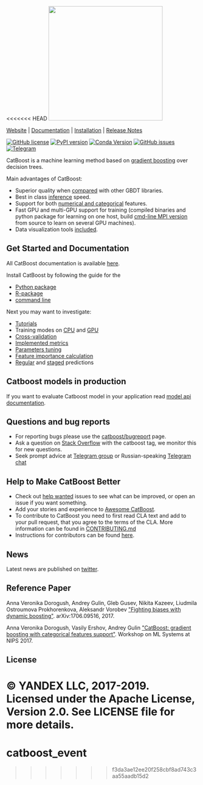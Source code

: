 <<<<<<< HEAD
<img src=http://storage.mds.yandex.net/get-devtools-opensource/250854/catboost-logo.png width=300/>

[Website](https://catboost.ai) |
[Documentation](https://tech.yandex.com/catboost/doc/dg/concepts/about-docpage/) |
[Installation](https://tech.yandex.com/catboost/doc/dg/concepts/cli-installation-docpage/) |
[Release Notes](https://github.com/catboost/catboost/releases)

[![GitHub license](https://img.shields.io/github/license/catboost/catboost.svg)](https://github.com/catboost/catboost/blob/master/LICENSE)
[![PyPI version](https://badge.fury.io/py/catboost.svg)](https://badge.fury.io/py/catboost)
[![Conda Version](https://img.shields.io/conda/vn/conda-forge/catboost.svg)](https://anaconda.org/conda-forge/catboost)
[![GitHub issues](https://img.shields.io/github/issues/catboost/catboost.svg)](https://github.com/catboost/catboost/issues)
[![Telegram](https://img.shields.io/badge/chat-on%20Telegram-2ba2d9.svg)](https://t.me/catboost_en)

CatBoost is a machine learning method based on [gradient boosting](https://en.wikipedia.org/wiki/Gradient_boosting) over decision trees.

Main advantages of CatBoost:
  - Superior quality when [compared](https://github.com/catboost/benchmarks/blob/master/README.md) with other GBDT libraries.
  - Best in class [inference](https://tech.yandex.com/catboost/doc/dg/concepts/c-plus-plus-api-docpage/) speed.
  - Support for both [numerical and categorical](https://tech.yandex.com/catboost/doc/dg/concepts/algorithm-main-stages-docpage/) features.
  - Fast GPU and multi-GPU support for training (compiled binaries and python package for learning on one host, build [cmd-line MPI version](https://tech.yandex.com/catboost/doc/dg/concepts/cli-installation-docpage/#multi-node-installation) from source to learn on several GPU machines).
  - Data visualization tools [included](https://tech.yandex.com/catboost/doc/dg/features/visualization-docpage/).

Get Started and Documentation
--------------
All CatBoost documentation is available [here](https://tech.yandex.com/catboost/doc/dg/concepts/about-docpage/).

Install CatBoost by following the guide for the
 * [Python package](https://tech.yandex.com/catboost/doc/dg/concepts/python-installation-docpage/)
 * [R-package](https://tech.yandex.com/catboost/doc/dg/concepts/r-installation-docpage/)
 * [command line](https://tech.yandex.com/catboost/doc/dg/concepts/cli-installation-docpage/)

Next you may want to investigate:
* [Tutorials](https://github.com/catboost/tutorials)
* Training modes on [CPU](https://tech.yandex.com/catboost/doc/dg/features/training-docpage/#training) and [GPU](https://tech.yandex.com/catboost/doc/dg/features/training-on-gpu-docpage/#training-on-gpu)
* [Cross-validation](https://tech.yandex.com/catboost/doc/dg/features/cross-validation-docpage/#cross-validation)
* [Implemented metrics](https://tech.yandex.com/catboost/doc/dg/features/loss-functions-desc-docpage/#loss-functions-desc)
* [Parameters tuning](https://tech.yandex.com/catboost/doc/dg/concepts/parameter-tuning-docpage/)
* [Feature importance calculation](https://tech.yandex.com/catboost/doc/dg/features/feature-importances-calculation-docpage/#feature-importances-calculation)
* [Regular](https://tech.yandex.com/catboost/doc/dg/features/prediction-docpage/#prediction) and [staged](https://tech.yandex.com/catboost/doc/dg/features/staged-prediction-docpage/#staged-prediction) predictions

Catboost models in production
--------------
If you want to evaluate Catboost model in your application read [model api documentation](https://github.com/catboost/catboost/tree/master/catboost/CatboostModelAPI.md).

Questions and bug reports
--------------
* For reporting bugs please use the [catboost/bugreport](https://github.com/catboost/catboost/issues) page.
* Ask a question on [Stack Overflow](https://stackoverflow.com/questions/tagged/catboost) with the catboost tag, we monitor this for new questions.
* Seek prompt advice at [Telegram group](https://t.me/catboost_en) or Russian-speaking [Telegram chat](https://t.me/catboost_ru)

Help to Make CatBoost Better
----------------------------
* Check out [help wanted](https://github.com/catboost/catboost/labels/help%20wanted) issues to see what can be improved, or open an issue if you want something.
* Add your stories and experience to [Awesome CatBoost](AWESOME.md).
* To contribute to CatBoost you need to first read CLA text and add to your pull request, that you agree to the terms of the CLA. More information can be found
in [CONTRIBUTING.md](https://github.com/catboost/catboost/blob/master/CONTRIBUTING.md)
* Instructions for contributors can be found [here](https://tech.yandex.com/catboost/doc/dg/concepts/development-and-contributions-docpage/).

News
--------------
Latest news are published on [twitter](https://twitter.com/catboostml).

Reference Paper
-------
Anna Veronika Dorogush, Andrey Gulin, Gleb Gusev, Nikita Kazeev, Liudmila Ostroumova Prokhorenkova, Aleksandr Vorobev ["Fighting biases with dynamic boosting"](https://arxiv.org/abs/1706.09516). arXiv:1706.09516, 2017.

Anna Veronika Dorogush, Vasily Ershov, Andrey Gulin ["CatBoost: gradient boosting with categorical features support"](http://learningsys.org/nips17/assets/papers/paper_11.pdf). Workshop on ML Systems
at NIPS 2017.

License
-------
© YANDEX LLC, 2017-2019. Licensed under the Apache License, Version 2.0. See LICENSE file for more details.
=======
# catboost_event
>>>>>>> f3da3ae12ee20f258cbf8ad743c3aa55aadb15d2
